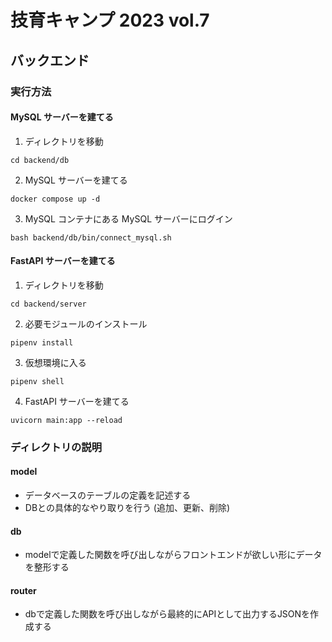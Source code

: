 # 技育キャンプ 2023 vol.7

## バックエンド

### 実行方法

#### MySQL サーバーを建てる

1. ディレクトリを移動

```
cd backend/db
```

2. MySQL サーバーを建てる

```
docker compose up -d
```

3. MySQL コンテナにある MySQL サーバーにログイン

```
bash backend/db/bin/connect_mysql.sh
```

#### FastAPI サーバーを建てる

1. ディレクトリを移動

```
cd backend/server
```

2. 必要モジュールのインストール

```
pipenv install
```

3. 仮想環境に入る

```
pipenv shell
```

4. FastAPI サーバーを建てる

```
uvicorn main:app --reload
```

### ディレクトリの説明
#### model
- データベースのテーブルの定義を記述する
- DBとの具体的なやり取りを行う (追加、更新、削除)

#### db
- modelで定義した関数を呼び出しながらフロントエンドが欲しい形にデータを整形する

#### router
- dbで定義した関数を呼び出しながら最終的にAPIとして出力するJSONを作成する